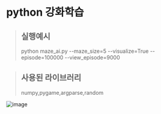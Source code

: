python 강화학습 
======================

>## 실행예시
>python maze_ai.py --maze_size=5 --visualize=True --episode=100000 --view_episode=9000

>## 사용된 라이브러리
>numpy,pygame,argparse,random

![image](https://github.com/losemankim/maze_ai/assets/80498324/d857a29a-b9ea-4c3f-a901-4174dff67d08)
